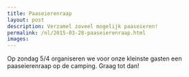 ```yaml
---
title: Paaseierenraap
layout: post
description: Verzamel zoveel mogelijk paaseieren!
permalink: /nl/2015-03-28-paaseierenraap.html
images: 
---
```


Op zondag 5/4 organiseren we voor onze kleinste gasten een paaseierenraap op de camping. Graag tot dan!